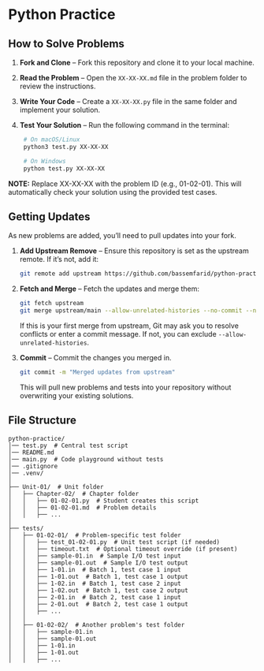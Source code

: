 # Python Practice

## How to Solve Problems  

1. **Fork and Clone** – Fork this repository and clone it to your local machine.  
2. **Read the Problem** – Open the `XX-XX-XX.md` file in the problem folder to review the instructions.  
3. **Write Your Code** – Create a `XX-XX-XX.py` file in the same folder and implement your solution.  
4. **Test Your Solution** – Run the following command in the terminal:  

   ```sh
    # On macOS/Linux
    python3 test.py XX-XX-XX  

    # On Windows
    python test.py XX-XX-XX  
   ```

**NOTE:** Replace XX-XX-XX with the problem ID (e.g., 01-02-01). This will automatically check your solution using the provided test cases.

## Getting Updates

As new problems are added, you’ll need to pull updates into your fork.


1. **Add Upstream Remove** – Ensure this repository is set as the upstream remote. If it’s not, add it:

    ```sh
    git remote add upstream https://github.com/bassemfarid/python-practice.git
    ```
2. **Fetch and Merge** – Fetch the updates and merge them:

    ```sh
    git fetch upstream
    git merge upstream/main --allow-unrelated-histories --no-commit --no-ff
    ```
    If this is your first merge from upstream, Git may ask you to resolve conflicts or enter a commit message. If not, you can exclude `--allow-unrelated-histories`.
3. **Commit** – Commit the changes you merged in.
    ```sh
    git commit -m "Merged updates from upstream"
    ```
    This will pull new problems and tests into your repository without overwriting your existing solutions.

## File Structure
```
python-practice/
│── test.py  # Central test script
│── README.md
│── main.py  # Code playground without tests
│── .gitignore
│── .venv/
│
├── Unit-01/  # Unit folder
│   ├── Chapter-02/  # Chapter folder
│   │   ├── 01-02-01.py  # Student creates this script
│   │   ├── 01-02-01.md  # Problem details
│   │   ├── ...
│
├── tests/
│   ├── 01-02-01/  # Problem-specific test folder
│   │   ├── test_01-02-01.py  # Unit test script (if needed)
│   │   ├── timeout.txt  # Optional timeout override (if present)
│   │   ├── sample-01.in  # Sample I/O test input
│   │   ├── sample-01.out  # Sample I/O test output
│   │   ├── 1-01.in  # Batch 1, test case 1 input
│   │   ├── 1-01.out  # Batch 1, test case 1 output
│   │   ├── 1-02.in  # Batch 1, test case 2 input
│   │   ├── 1-02.out  # Batch 1, test case 2 output
│   │   ├── 2-01.in  # Batch 2, test case 1 input
│   │   ├── 2-01.out  # Batch 2, test case 1 output
│   │   ├── ...
│   │
│   ├── 01-02-02/  # Another problem's test folder
│   │   ├── sample-01.in
│   │   ├── sample-01.out
│   │   ├── 1-01.in
│   │   ├── 1-01.out
│   │   ├── ...
```